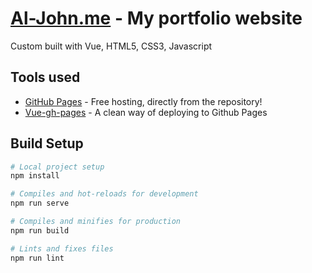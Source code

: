 # [Al-John.me](https://al-john.me) - My portfolio website
Custom built with Vue, HTML5, CSS3, Javascript

## Tools used
- [GitHub Pages](https://pages.github.com) - Free hosting, directly from the repository!
- [Vue-gh-pages](https://www.npmjs.com/package/vue-gh-pages) - A clean way of deploying to Github Pages

## Build Setup
``` bash
# Local project setup
npm install

# Compiles and hot-reloads for development
npm run serve

# Compiles and minifies for production
npm run build

# Lints and fixes files
npm run lint
```
